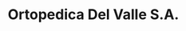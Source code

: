 ---
title: "Ortopedica Del Valle S.A."
url: /san-isidro-de-el-general/ortopedica-del-valle-s-a/
shop: Sanitätshaus
---